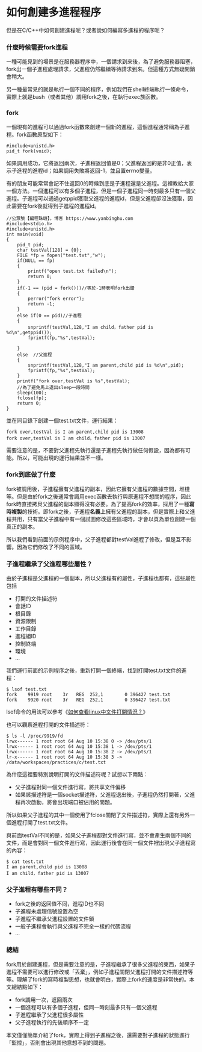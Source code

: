 # 如何創建多進程程序

但是在C/C++中如何創建進程呢？或者說如何編寫多進程的程序呢？

### 什麼時候需要fork進程

一種可能見到的場景是在服務器程序中，一個請求到來後，為了避免服務器阻塞，fork出一個子進程處理請求，父進程仍然繼續等待請求到來。但這種方式無疑開銷會稍大。

另一種最常見的就是執行一個不同的程序，例如我們在shell終端執行一條命令，實際上就是bash（或者其他）調用fork之後，在執行exec族函數。

### fork

一個現有的進程可以通過fork函數來創建一個新的進程，這個進程通常稱為子進程。fork函數原型如下：

```text
#include<unistd.h>
pid_t fork(void);
```

如果調用成功，它將返回兩次，子進程返回值是0；父進程返回的是非0正值，表示子進程的進程id；如果調用失敗將返回-1，並且置errno變量。

有的朋友可能常常會記不住返回0的時候到底是子進程還是父進程。這裡教給大家一個方法。一個進程可以有多個子進程，但是一個子進程同一時刻最多只有一個父進程。子進程可以通過getppid獲取父進程的進程id，但是父進程卻沒法獲取，因此需要在fork後就得到子進程的進程id。

```text
//公眾號【編程珠璣】，博客 https://www.yanbinghu.com
#include<stdio.h>
#include<unistd.h>
int main(void)
{
    pid_t pid;
    char testVal[128] = {0};
    FILE *fp = fopen("test.txt","w");
    if(NULL == fp)
    {
        printf("open test.txt failed\n");
        return 0;
    }
    if(-1 == (pid = fork()))//等於-1時表明fork出錯
    {
        perror("fork error");
        return -1;
    }
    else if(0 == pid)//子進程
    {
        snprintf(testVal,128,"I am child，father pid is %d\n",getppid());
        fprintf(fp,"%s",testVal);

    }
    else  //父進程
    {
        snprintf(testVal,128,"I am parent,child pid is %d\n",pid);
        fprintf(fp,"%s",testVal);
    }
    printf("fork over,testVal is %s",testVal);
    //為了避免馬上退出sleep一段時間
    sleep(100);
    fclose(fp);
    return 0;
}
```

並在同目錄下創建一個test.txt文件，運行結果：

```text
fork over,testVal is I am parent,child pid is 13008
fork over,testVal is I am child，father pid is 13007
```

需要注意的是，不要對父進程先執行還是子進程先執行做任何假設，因為都有可能。所以，可能出現的運行結果並不一樣。

### fork到底做了什麼

fork被調用後，子進程擁有父進程的副本，因此它擁有父進程的數據空間，堆棧等。但是由於fork之後通常會調用exec函數去執行與原進程不想關的程序，因此fork時直接拷貝父進程的副本顯得沒有必要。為了提高fork的效率，採用了一種**寫時複製**的技術。即fork之後，子進程**名義上**擁有父進程的副本，但是實際上和父進程共用，只有當父子進程中有一個試圖修改這些區域時，才會以頁為單位創建一個真正的副本。

所以我們看到前面的示例程序中，父子進程都對testVal進程了修改，但是互不影響。因為它們修改了不同的區域。

### 子進程繼承了父進程哪些屬性？

由於子進程是父進程的一個副本，所以父進程有的屬性，子進程也都有，這些屬性包括

* 打開的文件描述符
* 會話ID
* 根目錄
* 資源限制
* 工作目錄
* 進程組ID
* 控制終端
* 環境
* …

我們運行前面的示例程序之後，重新打開一個終端，找到打開test.txt文件的進程：

```text
$ lsof test.txt
fork    9919 root    3r   REG  252,1        0 396427 test.txt
fork    9920 root    3r   REG  252,1        0 396427 test.txt
```

lsof命令的用法可以參考《[如何查看linux中文件打開情況？](http://mp.weixin.qq.com/s?__biz=MzI2OTA3NTk3Ng==&mid=2649284482&idx=1&sn=ae99d96fab26733cb1a208750f3dd5e8&chksm=f2f9ace5c58e25f397335937c6771ddc2f985783c787c6b3a4dc995622cfad7875ea482eb837&scene=21#wechat_redirect)》

也可以觀察進程打開的文件描述符：

```text
$ ls -l /proc/9919/fd
lrwx------ 1 root root 64 Aug 10 15:38 0 -> /dev/pts/1
lrwx------ 1 root root 64 Aug 10 15:38 1 -> /dev/pts/1
lrwx------ 1 root root 64 Aug 10 15:38 2 -> /dev/pts/1
lr-x------ 1 root root 64 Aug 10 15:38 3 -> /data/workspaces/practices/c/test.txt
```

為什麼這裡要特別說明打開的文件描述符呢？試想以下兩點：

* 父子進程對同一個文件進行寫，將共享文件偏移
* 如果該描述符是一個socket描述符，父進程退出後，子進程仍然打開著，父進程再次啟動，將會出現端口被佔用的問題。

所以如果父子進程的其中一個使用了fclose關閉了文件描述符，實際上還有另外一個進程打開了test.txt文件。

與前面testVal不同的是，如果父子進程都對文件進行寫，並不會產生兩個不同的文件，而是會對同一個文件進行寫，因此運行後會在同一個文件裡出現父子進程寫的內容：

```text
$ cat test.txt
I am parent,child pid is 13008
I am child，father pid is 13007
```

### 父子進程有哪些不同？

* fork之後的返回值不同，進程ID也不同
* 子進程未處理信號設置為空
* 子進程不繼承父進程設置的文件鎖
* 一般子進程會執行與父進程不完全一樣的代碼流程
* …

### 總結

fork用於創建進程，但是需要注意的是，子進程繼承了很多父進程的東西，如果子進程不需要可以進行修改或「丟棄」，例如子進程關閉父進程打開的文件描述符等等。理解了fork的寫時複製思想，也就會明白，實際上fork的速度是非常快的。本文總結點如下：

* fork調用一次，返回兩次
* 一個進程可以有多個子進程，但同一時刻最多只有一個父進程
* 子進程繼承了父進程很多屬性
* 父子進程執行的先後順序不一定

本文僅僅簡單介紹了fork，實際上得到子進程之後，還需要對子進程的狀態進行「監控」，否則會出現其他意想不到的問題。

